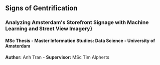 ## Signs of Gentrification 
### Analyzing Amsterdam's Storefront Signage with Machine Learning and Street View Imagery}
#### MSc Thesis - Master Information Studies: Data Science - University of Amsterdam
**Author:** Anh Tran - **Supervisor:** MSc Tim Alpherts

